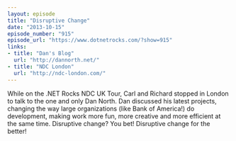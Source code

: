 ```yaml
---
layout: episode
title: "Disruptive Change"
date: "2013-10-15"
episode_number: "915"
episode_url: "https://www.dotnetrocks.com/?show=915"
links:
- title: "Dan's Blog"
  url: "http://dannorth.net/"
- title: "NDC London"
  url: "http://ndc-london.com/"
---
```


While on the .NET Rocks NDC UK Tour, Carl and Richard stopped in London to talk to the one and only Dan North. Dan discussed his latest projects, changing the way large organizations (like Bank of America!) do development, making work more fun, more creative and more efficient at the same time. Disruptive change? You bet! Disruptive change for the better!
